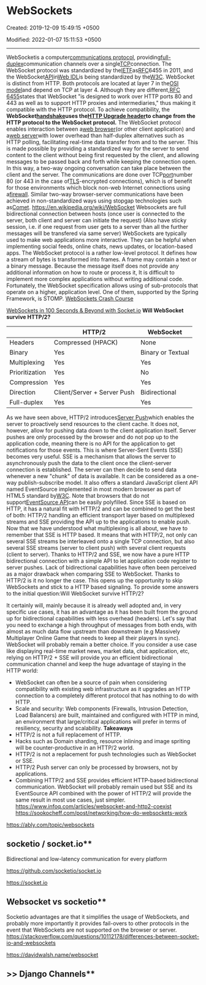 # WebSockets

Created: 2019-12-09 15:49:15 +0500

Modified: 2022-01-07 15:11:53 +0500

---

WebSocketis a computer[communications protocol](https://en.wikipedia.org/wiki/Communications_protocol), providing[full-duplex](https://en.wikipedia.org/wiki/Full-duplex)communication channels over a single[TCP](https://en.wikipedia.org/wiki/Transmission_Control_Protocol)connection. The WebSocket protocol was standardized by the[IETF](https://en.wikipedia.org/wiki/Internet_Engineering_Task_Force)as[RFC](https://en.wikipedia.org/wiki/Request_for_Comments)6455 in 2011, and the WebSocket[API](https://en.wikipedia.org/wiki/Application_programming_interface)in[Web IDL](https://en.wikipedia.org/wiki/Web_IDL)is being standardized by the[W3C](https://en.wikipedia.org/wiki/World_Wide_Web_Consortium).
WebSocket is distinct from HTTP. Both protocols are located at layer 7 in the[OSI model](https://en.wikipedia.org/wiki/OSI_model)and depend on TCP at layer 4. Although they are different,[RFC 6455](https://tools.ietf.org/html/rfc6455)states that WebSocket "is designed to work over HTTP ports 80 and 443 as well as to support HTTP proxies and intermediaries," thus making it compatible with the HTTP protocol. To achieve compatibility, the **WebSocket[handshake](https://en.wikipedia.org/wiki/Handshaking)uses the[HTTP Upgrade header](https://en.wikipedia.org/wiki/HTTP/1.1_Upgrade_header)to change from the HTTP protocol to the WebSocket protocol.**
The WebSocket protocol enables interaction between a[web browser](https://en.wikipedia.org/wiki/Web_browser)(or other client application) and a[web server](https://en.wikipedia.org/wiki/Web_server)with lower overhead than half-duplex alternatives such as HTTP polling, facilitating real-time data transfer from and to the server. This is made possible by providing a standardized way for the server to send content to the client without being first requested by the client, and allowing messages to be passed back and forth while keeping the connection open. In this way, a two-way ongoing conversation can take place between the client and the server. The communications are done over TCP[port](https://en.wikipedia.org/wiki/Port_(computer_networking))number 80 (or 443 in the case of[TLS](https://en.wikipedia.org/wiki/Transport_Layer_Security)-encrypted connections), which is of benefit for those environments which block non-web Internet connections using a[firewall](https://en.wikipedia.org/wiki/Firewall_(computing)). Similar two-way browser-server communications have been achieved in non-standardized ways using stopgap technologies such as[Comet](https://en.wikipedia.org/wiki/Comet_(programming)).
<https://en.wikipedia.org/wiki/WebSocket>
Websockets are full bidirectional connection between hosts (once user is connected to the server, both client and server can initiate the request) (Also have sticky session, i.e. if one request from user gets to a server than all the further messages will be transfered via same server)
WebSockets are typically used to make web applications more interactive. They can be helpful when implementing social feeds, online chats, news updates, or location-based apps.
The WebSocket protocol is a rather low-level protocol. It defines how a stream of bytes is transformed into frames. A frame may contain a text or a binary message. Because the message itself does not provide any additional information on how to route or process it, It is difficult to implement more complex applications without writing additional code. Fortunately, the WebSocket specification allows using of sub-protocols that operate on a higher, application level. One of them, supported by the Spring Framework, is STOMP.
[WebSockets Crash Course](https://www.youtube.com/watch?v=2Nt-ZrNP22A)

[WebSockets in 100 Seconds & Beyond with Socket.io](https://www.youtube.com/watch?v=1BfCnjr_Vjg&ab_channel=Fireship)
**Will WebSocket survive HTTP/2?**

|               | HTTP/2                      | WebSocket         |
|----------------|-----------------------------|-------------------|
| Headers        | Compressed (HPACK)          | None              |
| Binary         | Yes                         | Binary or Textual |
| Multiplexing   | Yes                         | Yes               |
| Prioritization | Yes                         | No                |
| Compression    | Yes                         | Yes               |
| Direction      | Client/Server + Server Push | Bidirectional     |
| Full-duplex    | Yes                         | Yes               |
As we have seen above, HTTP/2 introduces[Server Push](https://en.wikipedia.org/wiki/Push_technology?oldformat=true)which enables the server to proactively send resources to the client cache. It does not, however, allow for pushing data down to the client application itself. Server pushes are only processed by the browser and do not pop up to the application code, meaning there is no API for the application to get notifications for those events.
This is where Server-Sent Events (SSE) becomes very useful. SSE is a mechanism that allows the server to asynchronously push the data to the client once the client-server connection is established. The server can then decide to send data whenever a new "chunk" of data is available. It can be considered as a one-way publish-subscribe model. It also offers a standard JavaScript client API named EventSource implemented in most modern browser as part of HTML5 standard by[W3C](https://www.w3.org/TR/eventsource/). Note that browsers that do not support[EventSource API](http://caniuse.com/#feat=eventsource)can be easily polyfilled.
Since SSE is based on HTTP, it has a natural fit with HTTP/2 and can be combined to get the best of both: HTTP/2 handling an efficient transport layer based on multiplexed streams and SSE providing the API up to the applications to enable push.
Now that we have understood what multiplexing is all about, we have to remember that SSE is HTTP based. It means that with HTTP/2, not only can several SSE streams be interleaved onto a single TCP connection, but also several SSE streams (server to client push) with several client requests (client to server). Thanks to HTTP/2 and SSE, we now have a pure HTTP bidirectional connection with a simple API to let application code register to server pushes. Lack of bidirectional capabilities have often been perceived as a major drawback when comparing SSE to WebSocket. Thanks to HTTP/2 is it no longer the case. This opens up the opportunity to skip WebSockets and stick to a HTTP based signaling.
To provide some answers to the initial question:Will WebSocket survive HTTP/2?

It certainly will, mainly because it is already well adopted and, in very specific use cases, it has an advantage as it has been built from the ground up for bidirectional capabilities with less overhead (headers). Let's say that you need to exchange a high throughput of messages from both ends, with almost as much data flow upstream than downstream (e.g Massively Multiplayer Online Game that needs to keep all their players in sync). WebSocket will probably remain a better choice.
If you consider a use case like displaying real-time market news, market data, chat application, etc, relying on HTTP/2 + SSE will provide you an efficient bidirectional communication channel and keep the huge advantage of staying in the HTTP world:
-   WebSocket can often be a source of pain when considering compatibility with existing web infrastructure as it upgrades an HTTP connection to a completely different protocol that has nothing to do with HTTP.
-   Scale and security: Web components (Firewalls, Intrusion Detection, Load Balancers) are built, maintained and configured with HTTP in mind, an environment that large/critical applications will prefer in terms of resiliency, security and scalability.
**Takeaways**
-   HTTP/2 is not a full replacement of HTTP.
-   Hacks such as Domain sharding, resource inlining and image spriting will be counter-productive in an HTTP/2 world.
-   HTTP/2 is not a replacement for push technologies such as WebSocket or SSE.
-   HTTP/2 Push server can only be processed by browsers, not by applications.
-   Combining HTTP/2 and SSE provides efficient HTTP-based bidirectional communication.
WebSocket will probably remain used but SSE and its EventSource API combined with the power of HTTP/2 will provide the same result in most use cases, just simpler.
<https://www.infoq.com/articles/websocket-and-http2-coexist>
<https://sookocheff.com/post/networking/how-do-websockets-work>

<https://ably.com/topic/websockets>

## socketio / socket.io**

Bidirectional and low-latency communication for every platform

<https://github.com/socketio/socket.io>

<https://socket.io>

## Websocket vs socketio**

Socketio advantages are that it simplifies the usage of WebSockets, and probably more importantly it provides fail-overs to other protocols in the event that WebSockets are not supported on the browser or server.
<https://stackoverflow.com/questions/10112178/differences-between-socket-io-and-websockets>

<https://davidwalsh.name/websocket>

## >> Django Channels**

